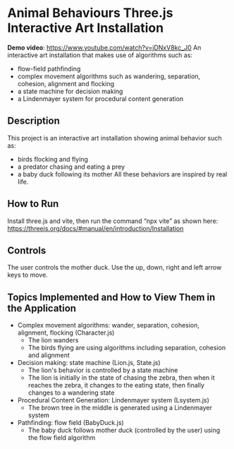 # Animal Behaviours Three.js Interactive Art Installation
**Demo video**: https://www.youtube.com/watch?v=jDNxV8kc_J0
An interactive art installation that makes use of algorithms such as: 
- flow-field pathfinding
- complex movement algorithms such as wandering, separation, cohesion, alignment and flocking
- a state machine for decision making
- a Lindenmayer system for procedural content generation
## Description
This project is an interactive art installation showing animal behavior such as:
- birds flocking and flying
- a predator chasing and eating a prey
- a baby duck following its mother
All these behaviors are inspired by real life.
## How to Run
Install three.js and vite, then run the command “npx vite” as shown here: https://threejs.org/docs/#manual/en/introduction/Installation
## Controls
The user controls the mother duck. Use the up, down, right and left arrow keys to move. 
## Topics Implemented and How to View Them in the Application
- Complex movement algorithms: wander, separation, cohesion, alignment, flocking (Character.js)
  - The lion wanders
  - The birds flying are using algorithms including separation, cohesion and alignment
- Decision making: state machine (Lion.js, State.js)
  - The lion's behavior is controlled by a state machine
  - The lion is initially in the state of chasing the zebra, then when it reaches the zebra, it 
changes to the eating state, then finally changes to a wandering state
- Procedural Content Generation: Lindenmayer system (Lsystem.js)
  - The brown tree in the middle is generated using a Lindenmayer system
- Pathfinding: flow field (BabyDuck.js)
  - The baby duck follows mother duck (controlled by the user) using the flow field algorithm

